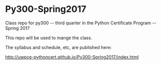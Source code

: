 # Py300-Spring2017

Class repo for py300 -- third quarter in the Python Certificate Program -- Spring 2017

This repo will be used to mange the class.

The syllabus and schedule, etc, are published here:

http://uwpce-pythoncert.github.io/Py300-Spring2017/index.html


